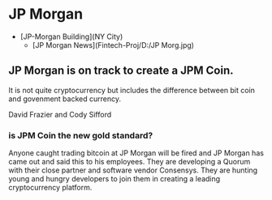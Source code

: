 # JP Morgan
* [JP-Morgan Building](NY City)
    * [JP Morgan News](Fintech-Proj/D:/JP Morg.jpg)

## JP Morgan is on track to create a JPM Coin.
 It is not quite cryptocurrency but includes the difference between bit coin and govenment backed currency.

David Frazier and Cody Sifford

### is JPM Coin the new gold standard?
Anyone caught trading bitcoin at JP Morgan will be fired and JP Morgan has came out and said this to his employees. They are developing a Quorum with their close partner and software vendor Consensys. They are hunting young and hungry developers to join them in creating a leading cryptocurrency platform.
